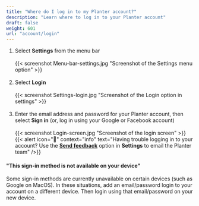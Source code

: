 ```yaml
---
title: "Where do I log in to my Planter account?"
description: "Learn where to log in to your Planter account"
draft: false
weight: 601
url: "account/login"
---
```


1. Select **Settings** from the menu bar<br /><br />
{{< screenshot Menu-bar-settings.jpg "Screenshot of the Settings menu option" >}}<br /><br />
2. Select **Login**<br /><br />
{{< screenshot Settings-login.jpg "Screenshot of the Login option in settings" >}}<br /><br />
3. Enter the email address and password for your Planter account, then select **Sign in** (or, log in using your Google or Facebook account)
<br /><br />
{{< screenshot Login-screen.jpg "Screenshot of the login screen" >}}
{{< alert icon="🍓" context="info" text="Having trouble logging in to your account? Use the [**Send feedback**](../../connect/contact-us/#send-feedback-contact-support) option in **Settings** to email the Planter team" />}}

#### "This sign-in method is not available on your device"

Some sign-in methods are currently unavailable on certain devices (such as Google on MacOS). In these situations, add an email/password login to your account on a different device. Then login using that email/password on your new device.
